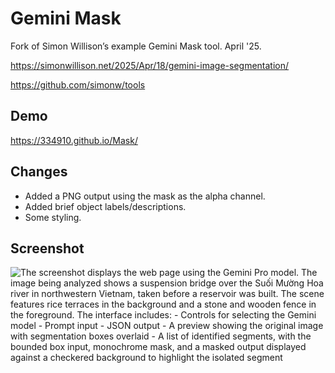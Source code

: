 # Gemini Mask

Fork of Simon Willison’s example Gemini Mask tool. April '25.
 
 https://simonwillison.net/2025/Apr/18/gemini-image-segmentation/
 
 https://github.com/simonw/tools
 
## Demo

https://334910.github.io/Mask/

## Changes

- Added a PNG output using the mask as the alpha channel.
- Added brief object labels/descriptions.
- Some styling.

## Screenshot

![The screenshot displays the web page using the Gemini Pro model. The image being analyzed shows a suspension bridge over the Suối Mường Hoa river in northwestern Vietnam, taken before a reservoir was built. The scene features rice terraces in the background and a stone and wooden fence in the foreground. The interface includes: - Controls for selecting the Gemini model - Prompt input - JSON output - A preview showing the original image with segmentation boxes overlaid - A list of identified segments, with the bounded box input, monochrome mask, and a masked output displayed against a checkered background to highlight the isolated segment](docs/screenshot.png "Screenshot")
